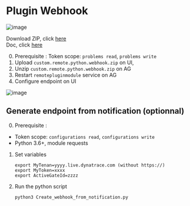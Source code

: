 # Plugin Webhook
![image](https://user-images.githubusercontent.com/40337213/223125054-62b49f14-5f77-4f82-ae98-95d37b2605ba.png)

Download ZIP, click [here](https://github.com/JLLormeau/plugin_webhook/raw/main/custom.remote.python.webhook.zip)  
Doc, click [here](https://github.com/JLLormeau/plugin_webhook/blob/main/Dynatrace_PluginWebhook.pdf)  

0) Prerequisite : Token scope: `problems read`, `problems write`
1) Upload `custom.remote.python.webhook.zip` on UI, 
3) Unzip  `custom.remote.python.webhook.zip` on AG 
4) Restart `remotepluginmodule` service on AG
5) Configure endpoint on UI 


![image](https://user-images.githubusercontent.com/40337213/223132299-8a3bb38b-f539-4535-a660-2c1b030f601f.png)

## Generate endpoint from notification (optionnal)

0) Prerequisite : 
- Token scope: `configurations read`, `configurations write`
- Python 3.6+, module requests

1) Set variables 

       export MyTenan=yyyy.live.dynatrace.com (without https://)
       export MyToken=xxxx
       export ActiveGateId=zzzz
       
2) Run the python script 

       python3 Create_webhook_from_notification.py 
       
